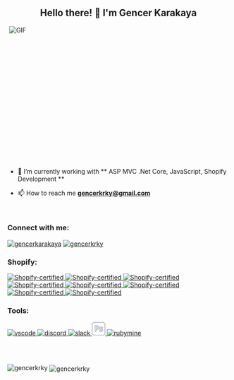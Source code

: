 <h2 align="center">Hello there! 🚀 I'm Gencer Karakaya</h1>

<img align="right" alt="GIF" src="https://www.google.com/imgres?imgurl=https%3A%2F%2Fmedia2.giphy.com%2Fmedia%2FU3VIlZC44jjVLE1awU%2Fgiphy.gif%3Fcid%3D6c09b952mzs3hc14o4iiazufvimgwfs22z3cnm442sygbm47%26ep%3Dv1_internal_gif_by_id%26rid%3Dgiphy.gif%26ct%3Ds&tbnid=VSUYdcSvmh0S4M&vet=12ahUKEwi4ju2PkKuDAxVii_0HHa9SA-QQMygAegQIARBG..i&imgrefurl=https%3A%2F%2Fgiphy.com%2Fstickers%2FShopify-transparent-U3VIlZC44jjVLE1awU&docid=1JcPewNnZbu8MM&w=480&h=480&q=shopify%20gif&ved=2ahUKEwi4ju2PkKuDAxVii_0HHa9SA-QQMygAegQIARBG" width="500" height="320" />

  
- 🌱 I’m currently working with ** ASP MVC .Net Core, JavaScript, Shopify Development **

- 📫 How to reach me **gencerkrky@gmail.com**
 </p>

<br>
<h3 align="left">Connect with me:</h3>
<p align="left">
<a href="https://www.linkedin.com/in/gencerkarakaya/" target="blank"><img align="center" src="https://raw.githubusercontent.com/rahuldkjain/github-profile-readme-generator/master/src/images/icons/Social/linked-in-alt.svg" alt="gencerkarakaya" height="30" width="40" /></a>
<a href="https://instagram.com/gencerkrky" target="blank" rel=”noopener”><img align="center" src="https://upload.wikimedia.org/wikipedia/commons/thumb/e/e7/Instagram_logo_2016.svg/1200px-Instagram_logo_2016.svg.png" alt="gencerkrky" height="30" width="30" /></a>


<br>

<h3 align="left">Shopify:</h3>
<p align="left"> 
<a href="https://www.credly.com/users/gencer-karakaya" target="_blank" rel=”noopener”> <img src="https://github.com/gencerkrky/certificate--sertifika/assets/104096533/5aafa6e4-2850-40d9-9854-d015d58ef352" alt="Shopify-certified" width="100px" height="100px"/> </a> 
<a href="https://www.credly.com/users/gencer-karakaya" target="_blank" rel=”noopener”> <img src="https://github.com/gencerkrky/certificate--sertifika/assets/104096533/5588a858-6542-4f55-9f42-fc3edb53ae50" alt="Shopify-certified" width="100px" height="100px"/> </a>
<a href="https://www.credly.com/users/gencer-karakaya" target="_blank" rel=”noopener”> <img src="https://github.com/gencerkrky/certificate--sertifika/assets/104096533/87b47063-ea92-4b7b-be2f-8d60e0af1341" alt="Shopify-certified" width="100px" height="100px"/> </a>
<a href="https://www.credly.com/users/gencer-karakaya" target="_blank" rel=”noopener”> <img src="https://github.com/gencerkrky/certificate--sertifika/assets/104096533/53363844-4759-4920-9f64-46f7b745db97" alt="Shopify-certified" width="100px" height="100px"/> </a>
<a href="https://www.credly.com/users/gencer-karakaya" target="_blank" rel=”noopener”> <img src="https://github.com/gencerkrky/certificate--sertifika/assets/104096533/516817a6-889a-4088-a6b7-a2a3d0e79e65" alt="Shopify-certified" width="100px" height="100px"/> </a>
<a href="https://www.credly.com/users/gencer-karakaya" target="_blank" rel=”noopener”> <img src="https://github.com/gencerkrky/certificate--sertifika/assets/104096533/6c4358a7-846a-4c09-9ab7-982c3e782a30" alt="Shopify-certified" width="100px" height="100px"/> </a> 
<a href="https://www.credly.com/users/gencer-karakaya" target="_blank" rel=”noopener”> <img src="https://github.com/gencerkrky/certificate--sertifika/assets/104096533/1d727c56-b8bf-4f22-953e-b89f493799cd" alt="Shopify-certified" width="100px" height="100px"/> </a> 
<a href="https://www.credly.com/users/gencer-karakaya" target="_blank" rel=”noopener”> <img src="https://github.com/gencerkrky/certificate--sertifika/assets/104096533/1b98f349-12d9-46fd-aad7-994e0a5b6ade" alt="Shopify-certified" width="100px" height="100px"/> </a>

<br>
  
<h3 align="left">Tools:</h3>
<a href="https://code.visualstudio.com/" target="_blank" rel=”noopener”> <img src="https://upload.wikimedia.org/wikipedia/commons/thumb/9/9a/Visual_Studio_Code_1.35_icon.svg/1024px-Visual_Studio_Code_1.35_icon.svg.png" alt="vscode" width="30" height="30"/> </a>
<a href="https://discord.com/" target="_blank" rel=”noopener”> <img src="https://cdn4.iconfinder.com/data/icons/logos-and-brands/512/91_Discord_logo_logos-512.png" alt="discord" width="30" height="30"/> </a> 
<a href="https://slack.com/intl/en-tr/" target="_blank" rel=”noopener”> <img src="https://cdn.brandfolder.io/5H442O3W/as/pl546j-7le8zk-4nzzs1/Slack_Mark_Web.png" alt="slack" width="37" height="37"/> </a>
<a href="https://www.photoshop.com/en" target="_blank" rel=”noopener”> <img src="https://raw.githubusercontent.com/devicons/devicon/master/icons/photoshop/photoshop-line.svg" alt="photoshop" width="30" height="30"/> </a> 
<a href="https://www.adobe.com/tr/products/xd.html" target="_blank" rel=”noopener”> <img src="https://upload.wikimedia.org/wikipedia/commons/thumb/c/c2/Adobe_XD_CC_icon.svg/1200px-Adobe_XD_CC_icon.svg.png" alt="rubymine" width="30" height="30"/> </a> 

</p>

<br>
<br>

<p><img align="left" src="https://github-readme-stats.vercel.app/api/top-langs?username=gencerkrky&show_icons=true&theme=radical&locale=en&layout=compact" alt="gencerkrky" /></p>

<p>&nbsp;<img align="center" src="https://github-readme-stats.vercel.app/api?username=gencerkrky&show_icons=true&theme=dark&locale=en" alt="gencerkrky" width="50%" /></p>
